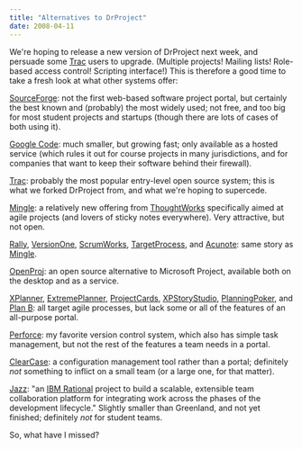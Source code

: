 ```yaml
---
title: "Alternatives to DrProject"
date: 2008-04-11
---
```

We're hoping to release a new version of DrProject next week, and persuade some <a href="http://trac.edgewall.org">Trac</a> users to upgrade.  (Multiple projects!  Mailing lists!  Role-based access control!  Scripting interface!)  This is therefore a good time to take a fresh look at what other systems offer:

<a href="http://www.sourceforge.net">SourceForge</a>: not the first web-based software project portal, but certainly the best known and (probably) the most widely used; not free, and too big for most student projects and startups (though there are lots of cases of both using it).

<a href="http://code.google.com/hosting/">Google Code</a>: much smaller, but growing fast; only available as a hosted service (which rules it out for course projects in many jurisdictions, and for companies that want to keep their software behind their firewall).

<a href="http://trac.edgewall.org">Trac</a>: probably the most popular entry-level open source system; this is what we forked DrProject from, and what we're hoping to supercede.

<a href="http://studios.thoughtworks.com/mingle-project-intelligence">Mingle</a>: a relatively new offering from <a href="http://www.thoughtworks.com">ThoughtWorks</a> specifically aimed at agile projects (and lovers of sticky notes everywhere). Very attractive, but not open.

<a href="http://www.rallydevelopment.com/">Rally</a>, <a href="http://www.versionone.com/">VersionOne</a>, <a href="http://www.scrumworks.com/">ScrumWorks</a>, <a href="http://www.targetprocess.com/">TargetProcess</a>, and <a href="http://www.acunote.com/promo">Acunote</a>: same story as <a href="http://studios.thoughtworks.com/mingle-project-intelligence">Mingle</a>.

<a href="http://openproj.org/">OpenProj</a>: an open source alternative to Microsoft Project, available both on the desktop and as a service.

<a href="http://www.xplanner.org/">XPlanner</a>,  <a href="http://www.extremeplanner.com/">ExtremePlanner</a>, <a href="http://www.projectcards.com/">ProjectCards</a>, <a href="http://www.xpstorystudio.com/">XPStoryStudio</a>, <a href="http://www.planningpoker.com/">PlanningPoker</a>, and <a href="http://www.nordija.com/en/Products/planB.html">Plan B</a>: all target agile processes, but lack some or all of the features of an all-purpose portal.

<a href="http://www.perforce.com">Perforce</a>: my favorite version control system, which also has simple task management, but not the rest of the features a team needs in a portal.

<a href="http://www-306.ibm.com/software/awdtools/clearcase/">ClearCase</a>: a configuration management tool rather than a portal; definitely <em>not</em> something to inflict on a small team (or a large one, for that matter).

<a href="http://www.jazz.net">Jazz</a>: "an <a href="http://www.ibm.com/software/rational/jazz/">IBM Rational</a> project to build a scalable, 								extensible team collaboration platform for integrating work across the 								phases of the development lifecycle."  Slightly smaller than Greenland, and not yet finished; definitely <em>not</em> for student teams.

So, what have I missed?
